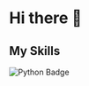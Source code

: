 # Hi there 👋

## My Skills
![Python Badge](https://img.shields.io/badge/Python-3776AB?style=for-the-badge&logo=python&logoColor=white)
<!--
**bharath-temp/bharath-temp** is a ✨ _special_ ✨ repository because its `README.md` (this file) appears on your GitHub profile.

Here are some ideas to get you started:

- 🔭 I’m currently working on ...
- 🌱 I’m currently learning ...
- 👯 I’m looking to collaborate on ...
- 🤔 I’m looking for help with ...
- 💬 Ask me about ...
- 📫 How to reach me: ...
- 😄 Pronouns: ...
- ⚡ Fun fact: ...
-->
